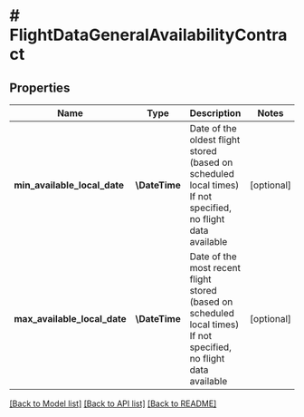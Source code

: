 # # FlightDataGeneralAvailabilityContract

## Properties

Name | Type | Description | Notes
------------ | ------------- | ------------- | -------------
**min_available_local_date** | **\DateTime** | Date of the oldest flight stored (based on scheduled local times)  If not specified, no flight data available | [optional]
**max_available_local_date** | **\DateTime** | Date of the most recent flight stored (based on scheduled local times)  If not specified, no flight data available | [optional]

[[Back to Model list]](../../README.md#models) [[Back to API list]](../../README.md#endpoints) [[Back to README]](../../README.md)
